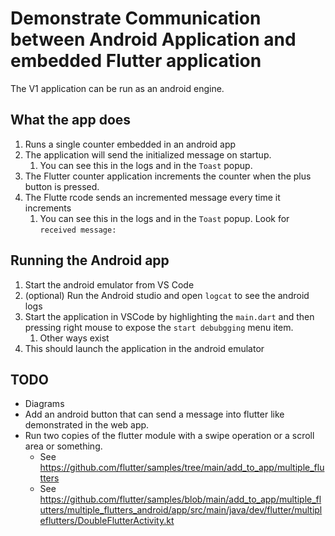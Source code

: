 # Demonstrate Communication between Android Application and embedded Flutter application

The V1 application can be run as an android engine.

## What the app does

1. Runs a single counter embedded in an android app
2. The application will send the initialized message on startup.
   1. You can see this in the logs and in the `Toast` popup.
3. The Flutter counter application increments the counter when the plus button is pressed.
4. The Flutte rcode sends an incremented message every time it increments
   1. You can see this in the logs and in the `Toast` popup.  Look for `received message:`

## Running the Android app

1. Start the android emulator from VS Code
2. (optional) Run the Android studio and open `logcat` to see the android logs
3. Start the application in VSCode by highlighting the `main.dart` and then pressing right mouse to expose the `start debubgging` menu item.
   1. Other ways exist
4. This should launch the application in the android emulator

## TODO

* Diagrams
* Add an android button that can send a message into flutter like demonstrated in the web app.
* Run two copies of the flutter module with a swipe operation or a scroll area or something.
  * See  <https://github.com/flutter/samples/tree/main/add_to_app/multiple_flutters>
  * See <https://github.com/flutter/samples/blob/main/add_to_app/multiple_flutters/multiple_flutters_android/app/src/main/java/dev/flutter/multipleflutters/DoubleFlutterActivity.kt>
